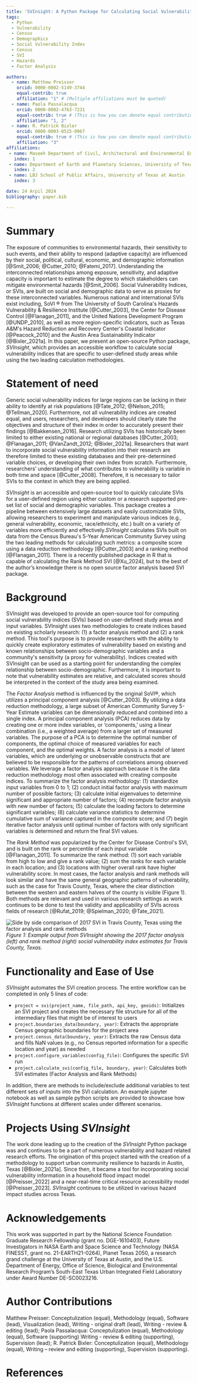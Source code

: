 ```yaml
---
title: 'SVInsight: A Python Package for Calculating Social Vulnerability Indices'
tags:
  - Python
  - Vulnerability
  - Census
  - Demographics
  - Social Vulnerability Index
  - Census
  - SVI
  - Hazards
  - Factor Analysis

authors:
  - name: Matthew Preisser
    orcid: 0000-0002-5149-3744
    equal-contrib: true
    affiliation: "1" # (Multiple affiliations must be quoted)
  - name: Paola Passalacqua
    orcid: 0000-0002-4763-7231
    equal-contrib: true # (This is how you can denote equal contributions between multiple authors)
    affiliation: "1, 2"
  - name: R. Patrick Bixler
    orcid: 0000-0003-0515-0967
    equal-contrib: true # (This is how you can denote equal contributions between multiple authors)
    affiliation: "3"
affiliations:
 - name: Maseeh Department of Civil, Architectural and Environmental Engineering, University of Texas at Austin
   index: 1
 - name: Department of Earth and Planetary Sciences, University of Texas at Austin
   index: 2
 - name: LBJ School of Public Affairs, University of Texas at Austin
   index: 3

date: 24 Arpil 2024
bibliography: paper.bib

---
```


# Summary

The exposure of communities to environmental hazards, their sensitivity to such events, and their ability to respond (adaptive capacity) are influenced by their social, political, cultural, economic, and demographic information [@Smit_2006; @Cutter_2010; @Fatemi_2017]. Understanding the interconnected relationships among exposure, sensitivity, and adaptive capacity is important to estimate the degree to which stakeholders can mitigate environmental hazards [@Smit_2006]. Social Vulnerability Indices, or SVIs, are built on social and demographic data to serve as proxies for these interconnected variables. Numerous national and international SVIs exist including, SoVI &reg; from The University of South Carolina's Hazards Vulnerability & Resilience Institute [@Cutter_2003], the Center for Disease Control [@Flanagan_2011], and the United Nations Development Program [@UNDP_2010], as well as more region-specific indicators, such as Texas A&M's Hazard Reduction and Recovery Center's Coastal Indicator [@Peacock_2010] and the Austin Area Sustainability Indicator [@Bixler_2021a]. In this paper, we present an open-source Python package, *SVInsight*, which provides an accessible workflow to calculate social vulnerability indices that are specific to user-defined study areas while using the two leading calculation methodologies. 


# Statement of need
Generic social vulnerability indices for large regions can be lacking in their ability to identify at risk populations [@Tate_2012; @Nelson_2015; @Tellman_2020]. Furthermore, not all vulnerability indices are created equal, and users, researchers, and developers should clearly state the objectives and structure of their index in order to accurately present their findings [@Bakkensen_2016]. Research utilizing SVIs has historically been limited to either existing national or regional databases [@Cutter_2003; @Flanagan_2011; @VanZandt_2012; @Bixler_2021a]. Researchers that want to incorporate social vulnerability information into their research are therefore limited to these existing databases and their pre-determined variable choices, or developing their own index from scratch. Furthermore, researchers’ understanding of what contributes to vulnerability is variable in both time and space [@Cutter_2008]. Therefore, it is necessary to tailor SVIs to the context in which they are being applied. 

*SVInsight* is an accessible and open-source tool to quickly calculate SVIs for a user-defined region using either custom or a research supported pre-set list of social and demographic variables. This package creates a pipeline between extensively large datasets and easily customizable SVIs, allowing researchers to experiment and manipulate various indices (e.g., general vulnerability, economic, race/ethnicity, etc.) built on a variety of variables more efficiently and effectively.*SVInsight* calculates SVIs built on data from the Census Bureau's 5-Year American Community Survey using the two leading methods for calculating such metrics: a composite score using a data reduction methodology [@Cutter_2003] and a ranking method [@Flanagan_2011]. There is a recently published package in R that is capable of calculating the Rank Method SVI [@Xu_2024], but to the best of the author’s knowledge there is no open source factor analysis based SVI package.




# Background 

SVInsight was developed to provide an open-source tool for computing social vulnerability indices (SVIs) based on user-defined study areas and input variables. SVInsight uses two methodologies to create indices based on existing scholarly research: (1) a factor analysis method and (2) a rank method. This tool's purpose is to provide researchers with the ability to quickly create exploratory estimates of vulnerability based on existing and known relationships between socio-demographic variables and a community's sensitivity (a proxy for vulnerability). Indices created with SVInsight can be used as a starting point for understanding the complex relationship between socio-demographic. Furthermore, it is important to note that vulnerability estimates are relative, and calculated scores should be interpreted in the context of the study area being examined.

The *Factor Analysis* method is influenced by the original SoVI®, which utilizes a principal component analysis [@Cutter_2003]. By utilizing a data reduction methodology, a large subset of American Community Survey 5-Year Estimate variables can be dimensionally reduced and combined into a single index. A principal component analysis (PCA) reduces data by creating one or more index variables, or ‘components,’ using a linear combination (i.e., a weighted average) from a larger set of measured variables. The purpose of a PCA is to determine the optimal number of components, the optimal choice of measured variables for each component, and the optimal weights. A factor analysis is a model of latent variables, which are underlying or unobservable constructs that are believed to be responsible for the patterns of correlations among observed variables. We leverage a factor analysis approach because it is the data reduction methodology most often associated with creating composite indices. To summarize the factor analysis methodology: (1) standardize input variables from 0 to 1; (2) conduct initial factor analysis with maximum number of possible factors; (3) calculate initial eigenvalues to determine significant and appropriate number of factors; (4) recompute factor analysis with new number of factors; (5) calculate the loading factors to determine significant variables; (6) calculate variance statistics to determine cumulative sum of variance captured in the composite score; and (7) begin iterative factor analysis until optimal number of factors with only significant variables is determined and return the final SVI values.

The *Rank Method* was popularized by the Center for Disease Control's SVI, and is built on the rank or percentile of each input variable [@Flanagan_2011]. To summarize the rank method: (1) sort each variable from high to low and give a rank value; (2) sum the ranks for each variable in each location; and (3) locations with higher overall rank have higher vulnerability score. In most cases, the factor analysis and rank methods will look similar and have the same general geographic patterns of vulnerability, such as the case for Travis County, Texas, where the clear distinction between the western and eastern halves of the county is visible (Figure 1). Both methods are relevant and used in various research settings as work continues to be done to test the validity and applicability of SVIs across fields of research [@Rufat_2019; @Spielman_2020; @Tate_2021].

![Side by side comparison of 2017 SVI in Travis County, Texas using the factor analysis and rank methods](Example_SVI.png)
*Figure 1: Example output from SVInsight showing the 2017 factor analysis (left) and rank method (right) social vulnerability index estimates for Travis County, Texas.*


# Functionality and Ease of Use 

*SVInsight* automates the SVI creation process. The entire workflow can be completed in only 5 lines of code:

  - `project = svi(project_name, file_path, api_key, geoids)`: Initializes an SVI project and creates the necessary file structure for all of the intermediary files that might be of interest to users 
  - `project.boundaries_data(boundary, year)`: Extracts the appropriate Census geographic boundaries for the project area
  - `project.census_data(boundary, year)`: Extracts the raw Census data and fills NaN values (e.g., no Census reported information for a specific location and year) as needed
  - `project.configure_variables(config_file)`: Configures the specific SVI run
  - `project.calculate_svi(config_file, boundary, year)`: Calculates both SVI estimates (Factor Analysis and Rank Methods)

In addition, there are methods to include/exclude additional variables to test different sets of inputs into the SVI calculation. An example jupyter notebook as well as sample python scripts are provided to showcase how *SVInsight* functions at different scales under different scenarios.

# Projects Using *SVInsight*
 The work done leading up to the creation of the *SVInsight* Python package was and continues to be a part of numerous vulnerability and hazard related research efforts. The origination of this project started with the creation of a methodology to support urban community resilience to hazards in Austin, Texas [@Bixler_2021a]. Since then, it became a tool for incorporating social vulnerability information in a household flood impact model [@Preisser_2022] and a near-real-time critical resource accessibility model [@Preisser_2023]. *SVInsight* continues to be utilized in various hazard impact studies across Texas.
 

# Acknowledgements
This work was supported in part by the National Science Foundation Graduate Research Fellowship (grant no. DGE-1610403), Future Investigators in NASA Earth and Space Science and Technology (NASA FINESST, grant no. 21-EARTH21-0264), Planet Texas 2050, a research grand challenge at the University of Texas at Austin, and the U.S. Department of Energy, Office of Science, Biological and Environmental Research Program’s South-East Texas Urban Integrated Field Laboratory under Award Number DE-SC0023216.


# Author Contributions
Matthew Preisser: Conceptulization (equal), Methodology (equal), Software (lead), Visualization (lead), Writing - original draft (lead), Writing - review & editing (lead); Paola Passalacqua: Conceptulization (equal), Methodology (equal), Software (supporting) Writing - review & editing (supporting), Supervision (lead); R. Patrick Bixler: Conceptulization (equal), Methodology (equal), Writing – review and editing (supporting), Supervision (supporting).


# References
